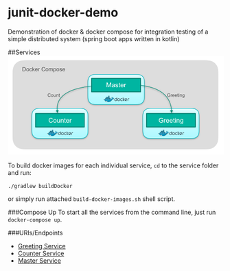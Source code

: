 # junit-docker-demo
Demonstration of docker &amp; docker compose for integration testing of a simple distributed system (spring boot apps written in kotlin)

##Services
![Services](services.png)

To build docker images for each individual service, `cd` to the service folder and run: 
```
./gradlew buildDocker
```
or simply run attached `build-docker-images.sh` shell script.

###Compose Up
To start all the services from the command line, just run `docker-compose up`.

###URIs/Endpoints
- [Greeting Service](http://localhost:8081/greeting)
- [Counter Service](http://localhost:8082/counter)
- [Master Service](http://localhost:8083/info)
